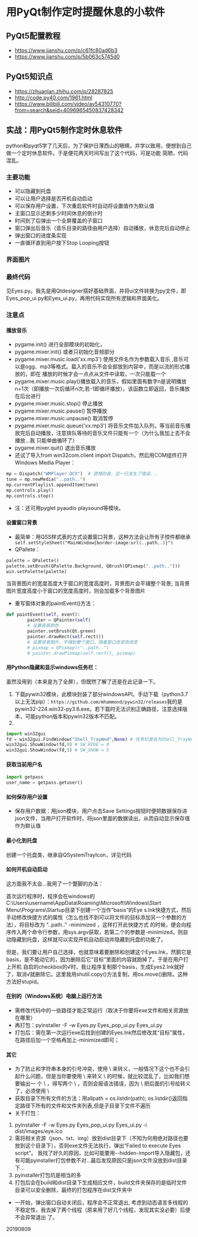 # 用PyQt制作定时提醒休息的小软件

## PyQt5配置教程
- https://www.jianshu.com/p/c61fc80ad6b3
- https://www.jianshu.com/p/5b063c5745d0

## PyQt5知识点
- https://zhuanlan.zhihu.com/p/28287825
- http://code.py40.com/1961.html
- https://www.bilibili.com/video/av54310770?from=search&seid=4096965450837428342

## 实战：用PyQt5制作定时休息软件
python和pyqt5学了几天后，为了保护日薄西山的眼睛，并学以致用，便想到自己做一个定时休息软件。于是便花两天时间写出了这个代码，可是功能
简陋，代码混乱。

### 主要功能

- 可以隐藏到托盘
- 可以让用户选择是否开机自动启动
- 可以保存用户设置，下次重启软件时自动将设置值作为默认值
- 主窗口显示还剩多少时间休息的倒计时
- 时间到了后弹出一个全屏覆盖的子窗口
- 窗口弹出后音乐（音乐目录的路径由用户选择）自动播放，休息完后自动停止
- 弹出窗口的进度条实现
- 一直循环直到用户按下Stop Looping按钮

### 界面图片

### 最终代码
见Eyes.py。我先是用Qtdesigner搭好基础界面，并将ui文件转换为py文件，即Eyes_pop_ui.py和Eyes_ui.py，再用代码实现所有逻辑和界面美化。

### 注意点
#### 播放音乐
- pygame.init() 进行全部模块的初始化，
- pygame.mixer.init() 或者只初始化音频部分
- pygame.mixer.music.load('xx.mp3') 使用文件名作为参数载入音乐 ,音乐可以是ogg、mp3等格式。载入的音乐不会全部放到内容中，而是以流的形式播放的，即在
播放的时候才会一点点从文件中读取，一次只能载一个
- pygame.mixer.music.play()播放载入的音乐，假如里面有数字n是说明播放n+1次（即播放一次后循环n次,若-1即循环播放）。该函数立即返回，音乐播放在后台进行
- pygame.mixer.music.stop() 停止播放
- pygame.mixer.music.pause() 暂停播放
- pygame.mixer.music.unpause() 取消暂停
- pygame.mixer.music.queue('xx.mp3') 将音乐文件加入队列，等当前音乐播放完后自动播放，注意排队等待的音乐文件只能有一个（为什么我加上去不会播放...我
只能单曲循环了）
- pygame.mixer.quit() 退出音乐播放
- 还试了导入from win32com.client import Dispatch，然后用COM组件打开Windows Media Player：
```python
mp = Dispatch("WMPlayer.OCX")  # 遗憾的是，这一行发生了错误...
tune = mp.newMedia("..path..")
mp.currentPlaylist.appendItem(tune)
mp.controls.play()
mp.controls.stop()
```
- 注：还可用pyglet pyaudio playsound等模块。

#### 设置窗口背景
- 最简单：用QSS样式表的方式设置窗口背景，这种方法会让所有子控件都继承
` self.setStyleSheet("MainWindow{border-image:url(..path..)}")`
- QPallete：
```python
palette = QPalette()
palette.setBrush(QPalette.Background, QBrush(QPixmap("..path..")))
win.setPalette(palette)
```
当背景图片的宽度高度大于窗口的宽度高度时，背景图片会平铺整个背景; 当背景图片宽度高度小于窗口的宽度高度时，则会加载多个背景图片 
- 重写窗体对象的paintEvent()方法：
```python
def paintEvent(self, event):
        painter = QPainter(self)
        # 设置背景颜色
        painter.setBrush(Qt.green)
        painter.drawRect(self.rect())
        # 设置背景图片，平铺到整个窗口，随着窗口改变而改变
        # pixmap = QPixmap(r"..path..")
        # painter.drawPixmap(self.rect(), pixmap)
```

#### 用Python隐藏和显示windows任务栏：
虽然没用到（本来是为了全屏），但既然了解了还是在此记录一下。

1. 下载pywin32模块，此模块封装了部分windowsAPI。手动下载（python3.7以上无法pip）：`https://github.com/mhammond/pywin32/releases`我的是
pywin32-224.win32-py3.6.exe。若下载时无法识别正确路径，注意选择版本，可能python版本和pywin32版本不匹配。
2. 
```python 
import win32gui
fd = win32gui.FindWindow("Shell_TrayWnd",None) # 任务栏类名为Shell_TrayWnd
win32gui.ShowWindow(fd,0) # SW_HIDE = 0
win32gui.ShowWindow(fd,5) # SW_SHOW = 5
```

#### 获取当前用户名
```python
import getpass
user_name = getpass.getuser()
```

#### 如何保存用户设置
- 保存用户数据：用json模块，用户点击Save Settings按钮时便把数据保存进json文件，当用户打开软件时，将json里面的数据读出，从而自动显示保存值作为默认值

#### 最小化到托盘
创建一个托盘类，继承自QSystemTrayIcon，详见代码

#### 如何开机自动启动
这方面我不太会...我用了一个蹩脚的办法：

首次运行程序时，程序会在windows的C:\Users\username\AppData\Roaming\Microsoft\Windows\Start Menu\Programs\Startup目录下创建一个当作“basis”的Eye
s.lnk快捷方式，然后手动修改快捷方式的属性（怎么也找不到可以将文件的目标添加另一个参数的方法），将目标改为 "..path.." -minimized ，这样打开此快捷方式
的时候，便会向程序传入两个命令行参数，用sys.argv获取，若第二个的参数是-minimized，则自动隐藏到托盘，这样就可以实现开机自动启动并隐藏到托盘的功能了。

但是，我们要让用户自己选择，也就意味着要删除和创建这个Eyes.lnk，然鹅它是basis，是不能动它的，因为删除后它“目标”里面的内容就跑掉了。于是在用户打上开机
自启的checkbox的√时，我让程序复制那个basis，生成Eyes2.lnk就好了，取消√就删除它。这里我用shutil.copy()方法复制，用os.move()删除。这种方法好stupid。

#### 在别的（Windows系统）电脑上运行方法
- 需修改代码中的一些路径才能正常运行（取决于你要将exe文件和相关资源放在哪里）
- 再打包：pyinstaller -F -w Eyes.py Eyes_pop_ui.py Eyes_ui.py
- 打包后：需在第一次运行exe后找到创建的Eyes.lnk然后修改其“目标”属性，在路径后加一个空格再加上-minimized即可；

#### 其它
- 为了防止和字符串本身的引号冲突，使用 \ 来转义，一般情况下这个也不会引起什么问题，但是当你要使用 \ 来转义 \ 的时候，就比较混乱了，比如我们想要输出一
个 \ ，得写两个 \ ，否则会报语法错误，因为 \ 把后面的引号给转义了，必须使用 \
- 获取目录下所有文件的方法：用allpath = os.listdir(path); os.listdir()返回指定路径下所有的文件和文件夹列表,但是子目录下文件不遍历
- 关于打包：
1. pyinstaller -F -w Eyes.py Eyes_pop_ui.py Eyes_ui.py -i dist/images/eye.ico
2. 需将相关资源（json、txt、img）放到dist目录下（不知为何用绝对路径也要放到这个目录下），否则exe文件无法执行，弹出“Failed to execute Eyes script”。
我找了好久的原因，比如可能要用--hidden-import导入隐藏包，还有可能pyinstaller打包参数不对...最后发现原因只是json文件没放到dist目录下...
3. pyinstaller打包坑是相当的多
4. 打包后会在build和dist目录下生成相应文件，build文件夹保存的是临时文件目录可以安全删除，最终的打包程序在dist文件夹中
- 一开始，弹出窗口自动关闭后，程序会不正常退出, 考虑到动态语言多线程的不稳定性，我去掉了两个线程（原来用了好几个线程，发现其实没必要）后便不会异常退出
了。


20190809
